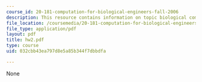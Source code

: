```yaml
---
course_id: 20-181-computation-for-biological-engineers-fall-2006
description: This resource contains information on topic biological computation.
file_location: /coursemedia/20-181-computation-for-biological-engineers-fall-2006/032cbb43ea797d8e5a85b344f7dbbdfa_hw2.pdf
file_type: application/pdf
layout: pdf
title: hw2.pdf
type: course
uid: 032cbb43ea797d8e5a85b344f7dbbdfa

---
```

None